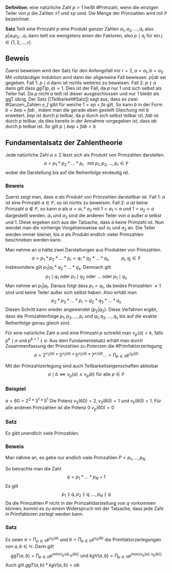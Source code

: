**Definition:** eine natürliche Zahl $p>1$ heißt #Primzahl, wenn die einzigen Teiler von $p$ die Zahlen $\pm1$ und $\pm p$ sind. Die Menge der Primzahlen wird mit $\mathbb{P}$ bezeichnet. 

**Satz** Teilt eine Primzahl $p$ eine Produkt ganzer Zahlen $a_{1},a_{2},\dots,a_{r}$ also $p|a_{1}a_{2}\dots a_{r}$ dann teilt sie wenigstens einen der Faktoren, also $p\mid a_{j}$ für ein $j \in \{1,2,\dots,r\}$

## Beweis
Zuerst beweisen wird den Satz für den Anfangsfall mir $r=2, a=a_{1},b=a_{2}$. Mit vollständiger Induktion wird dann der allgemeine Fall bewiesen.
$p|ab$ sei gegeben.
Fall 1: $p\mid a$ dann ist nichts weiteres zu beweisen.
Fall 2: $p \nmid a$ dann gilt dass $ggT(p,a)=1$. Dies ist der Fall, da $p$ nur $1$ und sich selbst als Teiler hat.  Da $p$ nicht $a$ teilt ist dieser ausgeschlossen und nur $1$ bleibt als ggT übrig.
Der Satz [[Teilbarkeit#Satz]] sagt aus, dass es zwei #Ganzen_Zahlen $e,f$ gibt für welche $1=ep+fa$ gilt. So kann $b$ in der Form $b=bep+fab$ , indem man die gerade eben gestellt Gleichung mit $b$ erweitert. $bep$ ist durch $p$ teilbar, da $p$ durch sich selbst teilbar ist. $fab$ ist durch $p$ teilbar, da dies bereits in der Annahme vorgegeben ist, dass $ab$ durch $p$ teilbar ist. So gilt $p\mid bep+fab=b$

## Fundamentalsatz der Zahlentheorie
Jede natürliche Zahl $a\geq 2$ lässt sich als Produkt von Primzahlen darstellen.
$$
a=p_{1}*p_{2}*\dots*p_{r} ~~~\text{mit}~p_{1},p_{2},\dots,p_{r}\in\mathbb{P}
$$
wobei die Darstellung bis auf die Reihenfolge eindeutig ist.

### Beweis
Zuerst zeigt man, dass $a$ als Produkt von Primzahlen darstellbar ist. 
Fall 1: $a$ ist eine Primzahl $a\in\mathbb{P}$, so ist nichts zu beweisen.
Fall 2: $a$ ist keine Primzahl $a \not \in \mathbb{P}$, so kann $a$ als $a = a_{1}*a_{2}$ mit $1<a_{1}<a$ und $1<a_{2}<a$ dargestellt werden. $a_{1}$ und $a_{2}$ sind die anderen Teiler von $a$ außer $a$ selbst und $1$. Diese ergeben sich aus der Tatsache, dass $a$ keine Primzahl ist.
Nun wendet man die vorherige Vorgehensweise auf $a_1$ und $a_{2}$ an. Die Teiler werden immer kleiner, bis $a$ als Produkt endlich vieler Primzahlen beschrieben werden kann.

Man nehme an $a$ hätte zwei Darstellungen aus Produkten von Primzahlen.
$$
a=p_{1}*p_{2}*\dots*p_{r}=q_{1}*q_{2}*\dots*q_{s} ~~~~~~~~~~p_{i},q_{j}\in\mathbb{P}
$$
Insbesondere gilt $p_{1}|q_{1}*q_{2}*\dots*q_{s}$. Demnach gilt
$$
p_{1}\mid q_{1} \text{ oder }p_{1}\mid q_{2} \text{ oder }\dots \text{ oder }p_{1}\mid q_{s}
$$
Man nehme an $p_{1}|q_{1}$. Daraus folgt dass $p_{1}=q_{1}$, da beides Primzahlen $\not=1$ sind und keine Teiler außer sich selbst haben. Also erhält man
$$
p_{2}*p_{3}*\dots*p_{r}=q_{2}*q_{3}*\dots*q_{s}
$$
Diesen Schritt kann wieder angewendet ($p_{2}|q_{2}$). Diese Verfahren ergibt, dass die Primzahlenfolge $p_{1},p_{2},\dots,p_{r}$ und $q_{1},q_{2},\dots,q_{s}$ bis auf die exakte Reihenfolge genau gleich sind.

Für eine natürliche Zahl $a$ und eine Primzahl $p$ schreibt man $v_{p}(a)=k$, falls $p^k\mid a$ und $p^{k+1}\nmid a$. Aus dem Fundamentalsatz erhält man durch Zusammenfassung der Primzahlen zu Potenzen die #Primfaktorzerlegung
$$
a = 2^{v_{2}(a)}*3^{v_{3}(a)}*5^{v_{5}(a)}*7^{v_{7}(a)}\dots=\prod_{p\in\mathbb{P}}p^{v_{p}(a)}
$$

 

Mit der Primzahlzerlegung sind auch Teilbarkeitseigenschaften ablesbar
$$
a\mid b \iff v_{p}(a)\leq v_{p}(b) \text{ für alle }p\in\mathbb{P}
$$
### Beispiel
$a=60 = 2^2*3^1*5^1$ Die Potenz $v_{2}(60)=2, v_{3}(60)=1$ und $v_{5}(60)=1$. Für alle anderen Primzahlen ist die Potenz 0 $v_{p}(60)=0$  

### Satz 
Es gibt unendlich viele Primzahlen.

### Beweis
Man nähme an, es gebe nur endlich viele Primzahlen $P={p_{1},\dots,p_{N}}$

So betrachte man die Zahl
$$
q=p_{1}*\dots*p_{N}+1
$$
Es gilt
$$
p_{1}\nmid q, p_{2} \nmid q , \dots , p_{N} \nmid q
$$
Da die Primzahlen $P$ nicht in der Primzahldarstellung von $q$ vorkommen können, kommt es zu einem Widerspruch mit der Tatsache, dass jede Zahl in Primfaktoren zerlegt werden kann.

### Satz 
Es seien $a = \prod_{p\in\mathbb{P}}p^{v_{p}(a)}$ und $b=\prod_{p \in \mathbb{P}}p^{v_{p}(b)}$ die Primfaktorzerlegungen von $a,b \in \mathbb{N}$. Dann gilt
$$
ggT(a,b)=\prod_{p\in\mathbb{P}}p^{min\{v_{p}(a),_{p}(b)\}} \text{ und }kgV(a,b) = \prod_{p\in\mathbb{P}}p^{max\{v_{p}(a),v_{p}(b)\}}
$$
Auch gilt
$ggT(a,b)*kgV(a,b)=ab$
